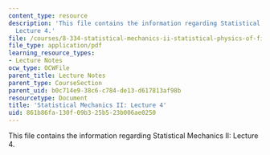 ```yaml
---
content_type: resource
description: 'This file contains the information regarding Statistical Mechanics II:
  Lecture 4.'
file: /courses/8-334-statistical-mechanics-ii-statistical-physics-of-fields-spring-2014/861b86fa130f09b325b523b006ae0250_MIT8_334S14_Lec4.pdf
file_type: application/pdf
learning_resource_types:
- Lecture Notes
ocw_type: OCWFile
parent_title: Lecture Notes
parent_type: CourseSection
parent_uid: b0c714e9-38c6-c784-de13-d617813af98b
resourcetype: Document
title: 'Statistical Mechanics II: Lecture 4'
uid: 861b86fa-130f-09b3-25b5-23b006ae0250
---
```

This file contains the information regarding Statistical Mechanics II: Lecture 4.

